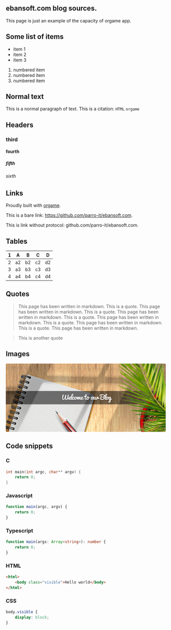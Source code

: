 ## ebansoft.com blog sources.

This page is just an example of the capacity of orgame app.

## Some list of items

* item 1
* item 2
* item 3

1) numbered item
2) numbered item
3) numbered item

## Normal text

This is a normal paragraph of text. 
This is a citation: `HTML` `orgame`

## Headers

### third

#### fourth

##### fifth

###### sixth

## Links

Proudly built with [orgame](https://github.com/parro-it/orgame).

This is a bare link: https://github.com/parro-it/ebansoft.com.

This is link without protocol: github.com/parro-it/ebansoft.com.

## Tables

| 1  | A  | B  | C  | D  |
|----|----|----|----|----|
| 2  | a2 | b2 | c2 | d2 |
| 3  | a3 | b3 | c3 | d3 |
| 4  | a4 | b4 | c4 | d4 |

## Quotes

> This page has been written in markdown.
> This is a quote. This page has been written in markdown.
> This is a quote. This page has been written in markdown.
> This is a quote. This page has been written in markdown.
> This is a quote. This page has been written in markdown.
> This is a quote. This page has been written in markdown.

> This is another quote

## Images

[![example image](head-blog-home.png)](head-blog-home.png)


## Code snippets

### C

```C
int main(int argc, char** argv) {
    return 0;
}
```

### Javascript

```javascript
function main(argc, argv) {
    return 0;
}
```

### Typescript

```typescript
function main(args: Array<string>): number {
    return 0;
}
```

### HTML

```html
<html>
    <body class="visible">Hello world</body>
</html>
```

### CSS

```css
body.visible {
    display: block;
}
```


